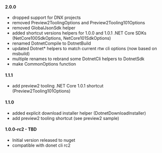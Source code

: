 #### 2.0.0
* dropped support for DNX projects
* removed Preview2ToolingOptions and Preview2Tooling101Options
* removed GlobalJsonSdk helper
* added shortcut versions helpers for 1.0.0 and 1.0.1 .NET Core SDKs (NetCore100SdkOptions, NetCore101SdkOptions)
* renamed DotnetCompile to DotnetBuild
* updated Dotnet* helpers to match current rtw cli options (now based on msbuild)
* multiple renames to rebrand some DotnetCli helpers to DotnetSdk
* make CommonOptions function

#### 1.1.1
* add preview2 tooling .NET Core 1.0.1 shortcut (Preview2Tooling101Options)

#### 1.1.0
* added explicit download installer helper (DotnetDownloadInstaller)
* add preview2 tooling shortcut (see preview2 sample)

#### 1.0.0-rc2 - TBD
* Initial version released to nuget
* compatible with donet cli rc2
